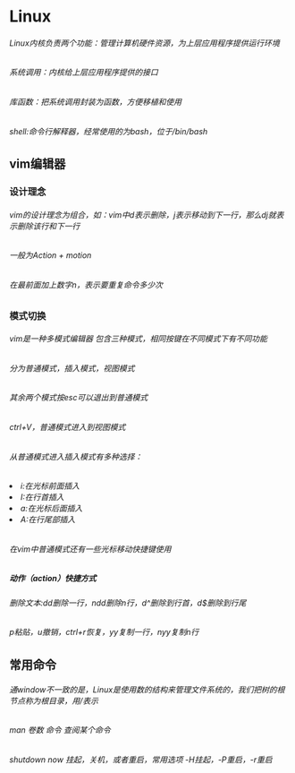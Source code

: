 # Linux
<h6>Linux内核负责两个功能：管理计算机硬件资源，为上层应用程序提供运行环境</h6>
<h6>系统调用：内核给上层应用程序提供的接口</h6>
<h6>库函数：把系统调用封装为函数，方便移植和使用</h6>
<h6>shell:命令行解释器，经常使用的为bash，位于/bin/bash</h6>
<h6></h6>

<h2>vim编辑器</h2>
<h3>设计理念</h3>
<h6>vim的设计理念为组合，如：vim中d表示删除，j表示移动到下一行，那么dj就表示删除该行和下一行</h6>
<h6>一般为Action + motion</h6>
<h6>在最前面加上数字n，表示要重复命令多少次</h6>
<h3>模式切换</h3>
<h6>vim是一种多模式编辑器 包含三种模式，相同按键在不同模式下有不同功能</h6>
<h6>分为普通模式，插入模式，视图模式</h6>
<h6>其余两个模式按esc可以退出到普通模式</h6>
<h6>ctrl+V，普通模式进入到视图模式</h6>
<h6>从普通模式进入插入模式有多种选择：</h6>
<h6>
<li>i:在光标前面插入</li>
<li>I:在行首插入</li>
<li>a:在光标后面插入</li>
<li>A:在行尾部插入</li>
</h6>
<h6>在vim中普通模式还有一些光标移动快捷键使用</h6>
<h5>动作（action）快捷方式</h5>
<h6>删除文本:dd删除一行，ndd删除n行，d^删除到行首，d$删除到行尾</h6>
<h6>p粘贴，u撤销，ctrl+r恢复，yy复制一行，nyy复制n行</h6>

<h2>常用命令</h2>
<h6>通window不一致的是，Linux是使用数的结构来管理文件系统的，我们把树的根节点称为根目录，用/表示</h6>
<h6>man 卷数 命令 查阅某个命令</h6>
<h6>shutdown now 挂起，关机，或者重启，常用选项 -H挂起，-P重启，-r重启</h6>